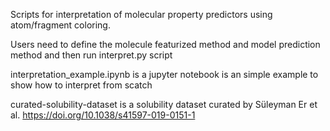 
Scripts for interpretation of molecular property predictors using atom/fragment coloring.

Users need to define the molecule featurized method and model prediction method and then run interpret.py script

interpretation_example.ipynb is a jupyter notebook is an simple example to show how to interpret from scatch

curated-solubility-dataset is a solubility dataset curated by Süleyman Er et al. https://doi.org/10.1038/s41597-019-0151-1

